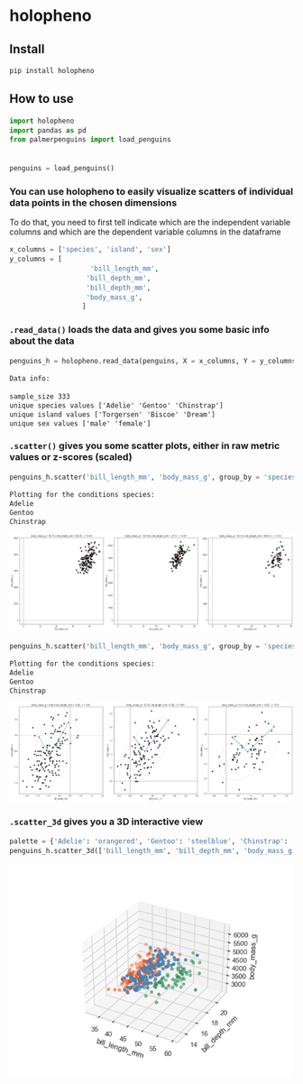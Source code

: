 # holopheno

<!-- WARNING: THIS FILE WAS AUTOGENERATED! DO NOT EDIT! -->

## Install

``` sh
pip install holopheno
```

## How to use

``` python
import holopheno
import pandas as pd
from palmerpenguins import load_penguins


penguins = load_penguins()
```

### You can use holopheno to easily visualize scatters of individual data points in the chosen dimensions

To do that, you need to first tell indicate which are the independent
variable columns and which are the dependent variable columns in the
dataframe

``` python
x_columns = ['species', 'island', 'sex']
y_columns = [
                    'bill_length_mm', 
                   'bill_depth_mm', 
                   'bill_depth_mm', 
                   'body_mass_g', 
                  ]
```

### `.read_data()` loads the data and gives you some basic info about the data

``` python
penguins_h = holopheno.read_data(penguins, X = x_columns, Y = y_columns)
```

    Data info: 

    sample_size 333
    unique species values ['Adelie' 'Gentoo' 'Chinstrap']
    unique island values ['Torgersen' 'Biscoe' 'Dream']
    unique sex values ['male' 'female']

### `.scatter()` gives you some scatter plots, either in raw metric values or z-scores (scaled)

``` python
penguins_h.scatter('bill_length_mm', 'body_mass_g', group_by = 'species', type = 'raw');
```

    Plotting for the conditions species:
    Adelie
    Gentoo
    Chinstrap

![](index_files/figure-commonmark/cell-5-output-2.png)

``` python
penguins_h.scatter('bill_length_mm', 'body_mass_g', group_by = 'species', type = 'scaled');
```

    Plotting for the conditions species:
    Adelie
    Gentoo
    Chinstrap

![](index_files/figure-commonmark/cell-6-output-2.png)

### `.scatter_3d` gives you a 3D interactive view

``` python
palette = {'Adelie': 'orangered', 'Gentoo': 'steelblue', 'Chinstrap': 'seagreen'}
penguins_h.scatter_3d(['bill_length_mm', 'bill_depth_mm', 'body_mass_g'], color_by = 'species', palette = palette, type = 'raw');
```

![](index_files/figure-commonmark/cell-7-output-1.png)
